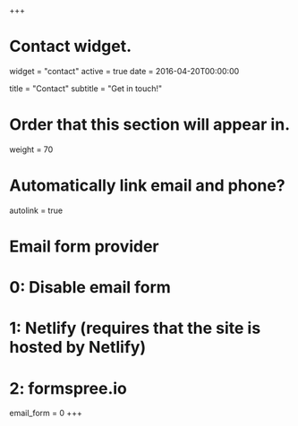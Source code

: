 +++
# Contact widget.
widget = "contact"
active = true
date = 2016-04-20T00:00:00

title = "Contact"
subtitle = "Get in touch!"

# Order that this section will appear in.
weight = 70

# Automatically link email and phone?
autolink = true

# Email form provider
#   0: Disable email form
#   1: Netlify (requires that the site is hosted by Netlify)
#   2: formspree.io
email_form = 0
+++


